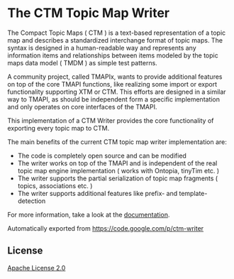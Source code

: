 # The CTM Topic Map Writer

The Compact Topic Maps ( CTM ) is a text-based representation of a topic map and describes a standardized interchange format of topic maps. The syntax is designed in a human-readable way and represents any information items and relationships between items modeled by the topic maps data model ( TMDM ) as simple test patterns.

A community project, called TMAPIx, wants to provide additional features on top of the core TMAPI functions, like realizing some import or export functionality supporting XTM or CTM. This efforts are designed in a similar way to TMAPI, as should be independent form a specific implementation and only operates on core interfaces of the TMAPI.

This implementation of a CTM Writer provides the core functionality of exporting every topic map to CTM.

The main benefits of the current CTM topic map writer implementation are:

* The code is completely open source and can be modified
* The writer works on top of the TMAPI and is independent of the real topic map engine implementation ( works with Ontopia, tinyTim etc. )
* The writer supports the partial serialization of topic map fragments ( topics, associations etc. )
* The writer supports additional features like prefix- and template-detection

For more information, take a look at the [documentation](http://docs.topicmapslab.de/ctm-writer).

Automatically exported from https://code.google.com/p/ctm-writer

## License

[Apache License 2.0](http://www.apache.org/licenses/LICENSE-2.0)
